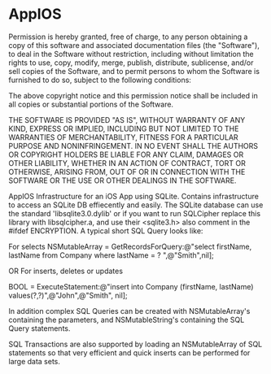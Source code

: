 AppIOS
======

Permission is hereby granted, free of charge, to any person obtaining a copy of this software and associated documentation files (the "Software"), to deal in the Software without restriction, including without limitation the rights to use, copy, modify, merge, publish, distribute, sublicense, and/or sell copies of the Software, and to permit persons to whom the Software is furnished to do so, subject to the following conditions:

The above copyright notice and this permission notice shall be included in all copies or substantial portions of the Software.

THE SOFTWARE IS PROVIDED "AS IS", WITHOUT WARRANTY OF ANY KIND, EXPRESS OR IMPLIED, INCLUDING BUT NOT LIMITED TO THE WARRANTIES OF MERCHANTABILITY, FITNESS FOR A PARTICULAR PURPOSE AND NONINFRINGEMENT. IN NO EVENT SHALL THE AUTHORS OR COPYRIGHT HOLDERS BE LIABLE FOR ANY CLAIM, DAMAGES OR OTHER LIABILITY, WHETHER IN AN ACTION OF CONTRACT, TORT OR OTHERWISE, ARISING FROM, OUT OF OR IN CONNECTION WITH THE SOFTWARE OR THE USE OR OTHER DEALINGS IN THE SOFTWARE.

AppIOS Infrastructure for an iOS App using SQLite.
Contains infrastructure to access an SQLite DB effiecently and easily.
The SQLite database can use the standard 'libsqlite3.0.dylib' or if you want to run SQLCipher replace
this library with libsqlcipher.a, and use their <sqlite3.h> also comment in the #ifdef ENCRYPTION.
A typical short SQL Query looks like:

For selects
NSMutableArray = GetRecordsForQuery:@"select firstName, lastName from Company where lastName = ? ",@"Smith",nil];

OR
For inserts, deletes or updates

BOOL = ExecuteStatement:@"insert into Company (firstName, lastName) values(?,?)",@"John",@"Smith", nil];

In addition complex SQL Queries can be created with NSMutableArray's containing the parameters, and NSMutableString's
containing the SQL Query statements. 

SQL Transactions are also supported by loading an NSMutableArray of SQL statements so that very efficient
and quick inserts can be performed for large data sets.


